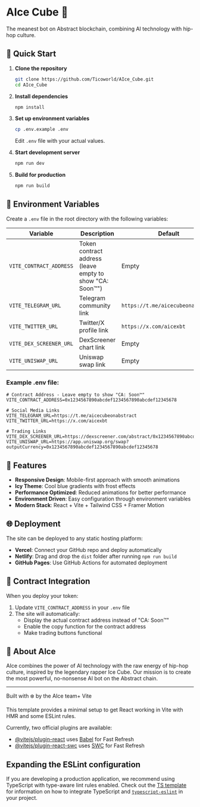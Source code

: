# AIce Cube 🧊

The meanest bot on Abstract blockchain, combining AI technology with hip-hop culture.

## 🚀 Quick Start

1. **Clone the repository**
   ```bash
   git clone https://github.com/Ticoworld/AIce_Cube.git
   cd AIce_Cube
   ```

2. **Install dependencies**
   ```bash
   npm install
   ```

3. **Set up environment variables**
   ```bash
   cp .env.example .env
   ```
   Edit `.env` file with your actual values.

4. **Start development server**
   ```bash
   npm run dev
   ```

5. **Build for production**
   ```bash
   npm run build
   ```

## 🔧 Environment Variables

Create a `.env` file in the root directory with the following variables:

| Variable | Description | Default |
|----------|-------------|---------|
| `VITE_CONTRACT_ADDRESS` | Token contract address (leave empty to show "CA: Soon™") | Empty |
| `VITE_TELEGRAM_URL` | Telegram community link | `https://t.me/aicecubeonabstract` |
| `VITE_TWITTER_URL` | Twitter/X profile link | `https://x.com/aicexbt` |
| `VITE_DEX_SCREENER_URL` | DexScreener chart link | Empty |
| `VITE_UNISWAP_URL` | Uniswap swap link | Empty |

### Example .env file:
```env
# Contract Address - Leave empty to show "CA: Soon™"
VITE_CONTRACT_ADDRESS=0x1234567890abcdef1234567890abcdef12345678

# Social Media Links
VITE_TELEGRAM_URL=https://t.me/aicecubeonabstract
VITE_TWITTER_URL=https://x.com/aicexbt

# Trading Links
VITE_DEX_SCREENER_URL=https://dexscreener.com/abstract/0x1234567890abcdef1234567890abcdef12345678
VITE_UNISWAP_URL=https://app.uniswap.org/swap?outputCurrency=0x1234567890abcdef1234567890abcdef12345678
```

## 🎨 Features

- **Responsive Design**: Mobile-first approach with smooth animations
- **Icy Theme**: Cool blue gradients with frost effects
- **Performance Optimized**: Reduced animations for better performance
- **Environment Driven**: Easy configuration through environment variables
- **Modern Stack**: React + Vite + Tailwind CSS + Framer Motion

## 🌐 Deployment

The site can be deployed to any static hosting platform:

- **Vercel**: Connect your GitHub repo and deploy automatically
- **Netlify**: Drag and drop the `dist` folder after running `npm run build`
- **GitHub Pages**: Use GitHub Actions for automated deployment

## 📱 Contract Integration

When you deploy your token:

1. Update `VITE_CONTRACT_ADDRESS` in your `.env` file
2. The site will automatically:
   - Display the actual contract address instead of "CA: Soon™"
   - Enable the copy function for the contract address
   - Make trading buttons functional

## 🧊 About AIce

AIce combines the power of AI technology with the raw energy of hip-hop culture, inspired by the legendary rapper Ice Cube. Our mission is to create the most powerful, no-nonsense AI bot on the Abstract chain.

---

Built with ❄️ by the AIce team+ Vite

This template provides a minimal setup to get React working in Vite with HMR and some ESLint rules.

Currently, two official plugins are available:

- [@vitejs/plugin-react](https://github.com/vitejs/vite-plugin-react/blob/main/packages/plugin-react) uses [Babel](https://babeljs.io/) for Fast Refresh
- [@vitejs/plugin-react-swc](https://github.com/vitejs/vite-plugin-react/blob/main/packages/plugin-react-swc) uses [SWC](https://swc.rs/) for Fast Refresh

## Expanding the ESLint configuration

If you are developing a production application, we recommend using TypeScript with type-aware lint rules enabled. Check out the [TS template](https://github.com/vitejs/vite/tree/main/packages/create-vite/template-react-ts) for information on how to integrate TypeScript and [`typescript-eslint`](https://typescript-eslint.io) in your project.
